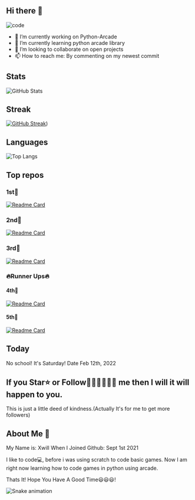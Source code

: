 ## Hi there 👋


![code](https://user-images.githubusercontent.com/89924712/150038917-4d5de353-0ae0-41a5-962d-fabd8b929012.gif)



- 🔭 I’m currently working on Python-Arcade
- 🌱 I’m currently learning python arcade library
- 👯 I’m looking to collaborate on open projects
- 📫 How to reach me: By commenting on my newest commit

## Stats
![GitHub Stats](https://github-readme-stats.vercel.app/api?username=xwillxu&theme=default)

## Streak
[![GitHub Streak](http://github-readme-streak-stats.herokuapp.com?user=xwillxu&date_format=M%20j%5B%2C%20Y%5D&fire=0066DD&ring=0066DD&currStreakLabel=0066DD)](https://git.io/streak-stats))

## Languages
![Top Langs](https://github-readme-stats.vercel.app/api/top-langs/?username=xwillxu&theme=github_dark)

## Top repos
### 1st🥇
[![Readme Card](https://github-readme-stats.vercel.app/api/pin/?username=xwillxu&repo=Python-Arcade)](https://github.com/anuraghazra/github-readme-stats)
### 2nd🥈
[![Readme Card](https://github-readme-stats.vercel.app/api/pin/?username=xwillxu&repo=inferno)](https://github.com/anuraghazra/github-readme-stats)
### 3rd🥉
[![Readme Card](https://github-readme-stats.vercel.app/api/pin/?username=xwillxu&repo=Python-Arcade-Helping-Code)](https://github.com/anuraghazra/github-readme-stats)

### 🔥Runner Ups🔥
#### 4th🏅
[![Readme Card](https://github-readme-stats.vercel.app/api/pin/?username=xwillxu&repo=Spoon-Knife)](https://github.com/anuraghazra/github-readme-stats)

#### 5th🏅
[![Readme Card](https://github-readme-stats.vercel.app/api/pin/?username=xwillxu&repo=Hello-World)](https://github.com/anuraghazra/github-readme-stats)

## Today
No school! It's Saturday! Date Feb 12th, 2022

## If you Star⭐ or Follow🧍‍♂️🧍‍♂️🧍‍♂️ me then I will it will happen to you.
This is just a little deed of kindness.(Actually It's for me to get more followers)

## About Me 🙂
My Name is: Xwill
When I Joined Github: Sept 1st 2021

I like to code💻, before i was using scratch to code basic games. Now I am right now learning how to code games in python using arcade.

Thats It! Hope You Have A Good Time😃😃😃!

![Snake animation](https://raw.githubusercontent.com/xwillxu/xwillxu/output/github-contribution-grid-snake.svg)


